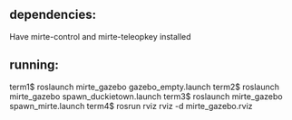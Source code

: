 ## dependencies:

Have mirte-control and mirte-teleopkey installed

## running:

term1$ roslaunch mirte_gazebo gazebo_empty.launch
term2$ roslaunch mirte_gazebo spawn_duckietown.launch
term3$ roslaunch mirte_gazebo spawn_mirte.launch
term4$ rosrun rviz rviz -d mirte_gazebo.rviz
